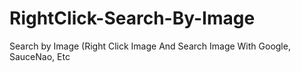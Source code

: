 # RightClick-Search-By-Image
Search by Image (Right Click Image And Search Image With Google, SauceNao, Etc
